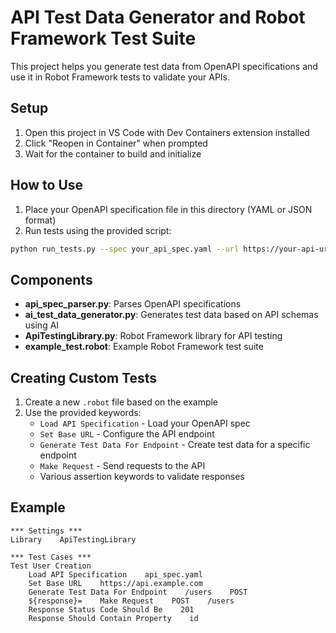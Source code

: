 # API Test Data Generator and Robot Framework Test Suite

This project helps you generate test data from OpenAPI specifications and use it in Robot Framework tests to validate your APIs.

## Setup

1. Open this project in VS Code with Dev Containers extension installed
2. Click "Reopen in Container" when prompted
3. Wait for the container to build and initialize

## How to Use

1. Place your OpenAPI specification file in this directory (YAML or JSON format)
2. Run tests using the provided script:

```bash
python run_tests.py --spec your_api_spec.yaml --url https://your-api-url.com
```

## Components

- **api_spec_parser.py**: Parses OpenAPI specifications
- **ai_test_data_generator.py**: Generates test data based on API schemas using AI
- **ApiTestingLibrary.py**: Robot Framework library for API testing
- **example_test.robot**: Example Robot Framework test suite

## Creating Custom Tests

1. Create a new `.robot` file based on the example
2. Use the provided keywords:
   - `Load API Specification` - Load your OpenAPI spec
   - `Set Base URL` - Configure the API endpoint
   - `Generate Test Data For Endpoint` - Create test data for a specific endpoint
   - `Make Request` - Send requests to the API
   - Various assertion keywords to validate responses

## Example

```robotframework
*** Settings ***
Library    ApiTestingLibrary

*** Test Cases ***
Test User Creation
    Load API Specification    api_spec.yaml
    Set Base URL    https://api.example.com
    Generate Test Data For Endpoint    /users    POST
    ${response}=    Make Request    POST    /users
    Response Status Code Should Be    201
    Response Should Contain Property    id
```
